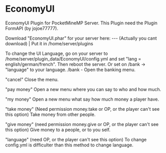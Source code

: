 # EconomyUI
EconomyUI Plugin for PocketMineMP Server. This Plugin need the Plugin FormAPI (by jojoe77777).

Download "EconomyUI.phar" for your server here: --- (Actually you cant download) | Put it in /home/server/plugins

To change the UI Language, go on your server to /home/server/plugin_data/EconomyUI/config.yml and set "lang = english/german/french". Then reboot the server. Or set on /bank -> "language" to your language.
/bank - Open the banking menu.

"cancel" Close the menu.

"pay money" Open a new menu where you can say to who and how much.

"my money" Open a new menu what say how much money a player have.

"take money" (Need permission money.take or OP, or the player can't see this option) Take money from other people.

"give money" (need permission money.give or OP, or the player can't see this option) Give money to a people, or to you self.

"language" (need OP, or the player can't see this option) To change config.yml is difficulter than this method to change language.

